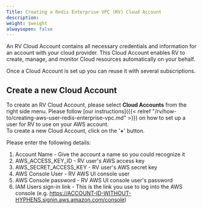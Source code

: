```yaml
---
Title: Creating a Redis Enterprise VPC (RV) Cloud Account
description: 
weight: $weight
alwaysopen: false
---
```

An RV Cloud Account contains all necessary credentials and information
for an account with your cloud provider. This Cloud Account enables RV
to create, manage, and monitor Cloud resources automatically on your
behalf.

Once a Cloud Account is set up you can reuse it with several
subscriptions.

## Create a new Cloud Account

To create an RV Cloud Account, please select **Cloud Accounts** from the
right side menu. Please follow [our
instructions]({{< relref "/rv/how-to/creating-aws-user-redis-enterprise-vpc.md" >}})
on how to set up a user for RV to use on your AWS account.\
To create a new Cloud Account, click on the '**+**' button.

Please enter the following details:

1. Account Name - Give the account a name so you could recognize it
1. AWS_ACCESS_KEY_ID - RV user's AWS access key
1. AWS_SECRET_ACCESS_KEY - RV user's AWS secret key
1. AWS Console User - RV AWS UI console user
1. AWS Console password - RV AWS UI console user's password
1. IAM Users sign-in link - This is the link you use to log into the
    AWS console (e.g.
    https://ACCOUNT-ID-WITHOUT-HYPHENS.signin.aws.amazon.com/console)
